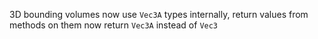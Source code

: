 3D bounding volumes now use `Vec3A` types internally, return values from methods on them now return `Vec3A` instead of `Vec3`
